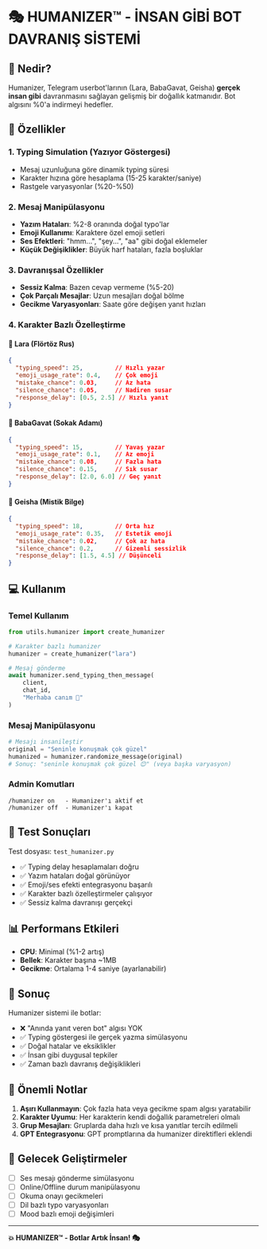 # 🎭 HUMANIZER™ - İNSAN GİBİ BOT DAVRANIŞ SİSTEMİ

## 🎯 Nedir?

Humanizer, Telegram userbot'larının (Lara, BabaGavat, Geisha) **gerçek insan gibi** davranmasını sağlayan gelişmiş bir doğallık katmanıdır. Bot algısını %0'a indirmeyi hedefler.

## 🚀 Özellikler

### 1. **Typing Simulation (Yazıyor Göstergesi)**
- Mesaj uzunluğuna göre dinamik typing süresi
- Karakter hızına göre hesaplama (15-25 karakter/saniye)
- Rastgele varyasyonlar (%20-%50)

### 2. **Mesaj Manipülasyonu**
- **Yazım Hataları**: %2-8 oranında doğal typo'lar
- **Emoji Kullanımı**: Karaktere özel emoji setleri
- **Ses Efektleri**: "hmm...", "şey...", "aa" gibi doğal eklemeler
- **Küçük Değişiklikler**: Büyük harf hataları, fazla boşluklar

### 3. **Davranışsal Özellikler**
- **Sessiz Kalma**: Bazen cevap vermeme (%5-20)
- **Çok Parçalı Mesajlar**: Uzun mesajları doğal bölme
- **Gecikme Varyasyonları**: Saate göre değişen yanıt hızları

### 4. **Karakter Bazlı Özelleştirme**

#### 💋 **Lara** (Flörtöz Rus)
```json
{
  "typing_speed": 25,         // Hızlı yazar
  "emoji_usage_rate": 0.4,    // Çok emoji
  "mistake_chance": 0.03,     // Az hata
  "silence_chance": 0.05,     // Nadiren susar
  "response_delay": [0.5, 2.5] // Hızlı yanıt
}
```

#### 😤 **BabaGavat** (Sokak Adamı)
```json
{
  "typing_speed": 15,         // Yavaş yazar
  "emoji_usage_rate": 0.1,    // Az emoji
  "mistake_chance": 0.08,     // Fazla hata
  "silence_chance": 0.15,     // Sık susar
  "response_delay": [2.0, 6.0] // Geç yanıt
}
```

#### 🌸 **Geisha** (Mistik Bilge)
```json
{
  "typing_speed": 18,         // Orta hız
  "emoji_usage_rate": 0.35,   // Estetik emoji
  "mistake_chance": 0.02,     // Çok az hata
  "silence_chance": 0.2,      // Gizemli sessizlik
  "response_delay": [1.5, 4.5] // Düşünceli
}
```

## 💻 Kullanım

### Temel Kullanım
```python
from utils.humanizer import create_humanizer

# Karakter bazlı humanizer
humanizer = create_humanizer("lara")

# Mesaj gönderme
await humanizer.send_typing_then_message(
    client,
    chat_id,
    "Merhaba canım 💋"
)
```

### Mesaj Manipülasyonu
```python
# Mesajı insanileştir
original = "Seninle konuşmak çok güzel"
humanized = humanizer.randomize_message(original)
# Sonuç: "seninle konuşmak çok güzel 😊" (veya başka varyasyon)
```

### Admin Komutları
```
/humanizer on   - Humanizer'ı aktif et
/humanizer off  - Humanizer'ı kapat
```

## 🧪 Test Sonuçları

Test dosyası: `test_humanizer.py`

- ✅ Typing delay hesaplamaları doğru
- ✅ Yazım hataları doğal görünüyor
- ✅ Emoji/ses efekti entegrasyonu başarılı
- ✅ Karakter bazlı özelleştirmeler çalışıyor
- ✅ Sessiz kalma davranışı gerçekçi

## 📊 Performans Etkileri

- **CPU**: Minimal (%1-2 artış)
- **Bellek**: Karakter başına ~1MB
- **Gecikme**: Ortalama 1-4 saniye (ayarlanabilir)

## 🎯 Sonuç

Humanizer sistemi ile botlar:
- ❌ "Anında yanıt veren bot" algısı YOK
- ✅ Typing göstergesi ile gerçek yazma simülasyonu
- ✅ Doğal hatalar ve eksiklikler
- ✅ İnsan gibi duygusal tepkiler
- ✅ Zaman bazlı davranış değişiklikleri

## 🚨 Önemli Notlar

1. **Aşırı Kullanmayın**: Çok fazla hata veya gecikme spam algısı yaratabilir
2. **Karakter Uyumu**: Her karakterin kendi doğallık parametreleri olmalı
3. **Grup Mesajları**: Gruplarda daha hızlı ve kısa yanıtlar tercih edilmeli
4. **GPT Entegrasyonu**: GPT promptlarına da humanizer direktifleri eklendi

## 🔧 Gelecek Geliştirmeler

- [ ] Ses mesajı gönderme simülasyonu
- [ ] Online/Offline durum manipülasyonu
- [ ] Okuma onayı gecikmeleri
- [ ] Dil bazlı typo varyasyonları
- [ ] Mood bazlı emoji değişimleri

---

**💥 HUMANIZER™ - Botlar Artık İnsan! 🎭** 